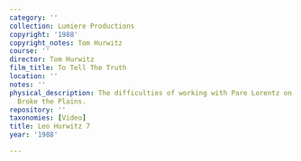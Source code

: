 ```yaml
---
category: ''
collection: Lumiere Productions
copyright: '1988'
copyright_notes: Tom Hurwitz
course: ''
director: Tom Hurwitz
film_title: To Tell The Truth
location: ''
notes: ''
physical_description: The difficulties of working with Pare Lorentz on The Plow that
  Broke the Plains.
repository: ''
taxonomies: [Video]
title: Leo Hurwitz 7
year: '1988'

---
```

